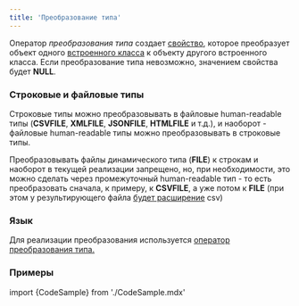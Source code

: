 ```yaml
---
title: 'Преобразование типа'
---
```


Оператор *преобразования типа* создает [свойство](Свойства.md), которое преобразует объект одного [встроенного класса](Встроенные_классы.md) к объекту другого встроенного класса. Если преобразование типа невозможно, значением свойства будет **NULL**.

### Строковые и файловые типы

Строковые типы можно преобразовывать в файловые human-readable типы (**CSVFILE**, **XMLFILE**, **JSONFILE**, **HTMLFILE** и т.д.), и наоборот - файловые human-readable типы можно преобразовывать в строковые типы.

Преобразовывать файлы динамического типа (**FILE**) к строкам и наоборот в текущей реализации запрещено, но, при необходимости, это можно сделать через промежуточный human-readable тип - то есть преобразовать сначала, к примеру, к **CSVFILE**, а уже потом к **FILE** (при этом у результирующего файла [будет расширение](Встроенные_классы.md#csv-broken) csv)

### Язык

Для реализации преобразования используется [оператор преобразования типа.](Оператор_преобразования_типа.md)

### Примеры

import {CodeSample} from './CodeSample.mdx'

<CodeSample url="https://ru-documentation.lsfusion.org/sample?file=OperatorPropertySample&block=explicitcast"/>
